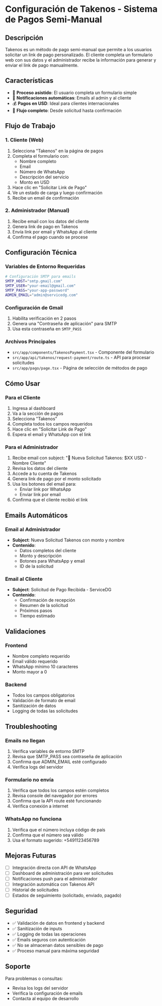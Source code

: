 # Configuración de Takenos - Sistema de Pagos Semi-Manual

## Descripción
Takenos es un método de pago semi-manual que permite a los usuarios solicitar un link de pago personalizado. El cliente completa un formulario web con sus datos y el administrador recibe la información para generar y enviar el link de pago manualmente.

## Características
- 🎯 **Proceso asistido**: El usuario completa un formulario simple
- 📧 **Notificaciones automáticas**: Emails al admin y al cliente
- 💰 **Pagos en USD**: Ideal para clientes internacionales
- 🔄 **Flujo completo**: Desde solicitud hasta confirmación

## Flujo de Trabajo

### 1. Cliente (Web)
1. Selecciona "Takenos" en la página de pagos
2. Completa el formulario con:
   - Nombre completo
   - Email
   - Número de WhatsApp
   - Descripción del servicio
   - Monto en USD
3. Hace clic en "Solicitar Link de Pago"
4. Ve un estado de carga y luego confirmación
5. Recibe un email de confirmación

### 2. Administrador (Manual)
1. Recibe email con los datos del cliente
2. Genera link de pago en Takenos
3. Envía link por email y WhatsApp al cliente
4. Confirma el pago cuando se procese

## Configuración Técnica

### Variables de Entorno Requeridas
```bash
# Configuración SMTP para emails
SMTP_HOST="smtp.gmail.com"
SMTP_USER="your-email@gmail.com"
SMTP_PASS="your-app-password"
ADMIN_EMAIL="admin@servicedg.com"
```

### Configuración de Gmail
1. Habilita verificación en 2 pasos
2. Genera una "Contraseña de aplicación" para SMTP
3. Usa esta contraseña en `SMTP_PASS`

### Archivos Principales
- `src/app/components/TakenosPayment.tsx` - Componente del formulario
- `src/app/api/takenos/request-payment/route.ts` - API para procesar solicitudes
- `src/app/pago/page.tsx` - Página de selección de métodos de pago

## Cómo Usar

### Para el Cliente
1. Ingresa al dashboard
2. Va a la sección de pagos
3. Selecciona "Takenos"
4. Completa todos los campos requeridos
5. Hace clic en "Solicitar Link de Pago"
6. Espera el email y WhatsApp con el link

### Para el Administrador
1. Recibe email con subject: "🚨 Nueva Solicitud Takenos: $XX USD - Nombre Cliente"
2. Revisa los datos del cliente
3. Accede a tu cuenta de Takenos
4. Genera link de pago por el monto solicitado
5. Usa los botones del email para:
   - Enviar link por WhatsApp
   - Enviar link por email
6. Confirma que el cliente recibió el link

## Emails Automáticos

### Email al Administrador
- **Subject**: Nueva Solicitud Takenos con monto y nombre
- **Contenido**: 
  - Datos completos del cliente
  - Monto y descripción
  - Botones para WhatsApp y email
  - ID de la solicitud

### Email al Cliente
- **Subject**: Solicitud de Pago Recibida - ServiceDG
- **Contenido**:
  - Confirmación de recepción
  - Resumen de la solicitud
  - Próximos pasos
  - Tiempo estimado

## Validaciones

### Frontend
- Nombre completo requerido
- Email válido requerido
- WhatsApp mínimo 10 caracteres
- Monto mayor a 0

### Backend
- Todos los campos obligatorios
- Validación de formato de email
- Sanitización de datos
- Logging de todas las solicitudes

## Troubleshooting

### Emails no llegan
1. Verifica variables de entorno SMTP
2. Revisa que SMTP_PASS sea contraseña de aplicación
3. Confirma que ADMIN_EMAIL esté configurado
4. Verifica logs del servidor

### Formulario no envía
1. Verifica que todos los campos estén completos
2. Revisa console del navegador por errores
3. Confirma que la API route esté funcionando
4. Verifica conexión a internet

### WhatsApp no funciona
1. Verifica que el número incluya código de país
2. Confirma que el número sea válido
3. Usa el formato sugerido: +5491123456789

## Mejoras Futuras

- [ ] Integración directa con API de WhatsApp
- [ ] Dashboard de administración para ver solicitudes
- [ ] Notificaciones push para el administrador
- [ ] Integración automática con Takenos API
- [ ] Historial de solicitudes
- [ ] Estados de seguimiento (solicitado, enviado, pagado)

## Seguridad

- ✅ Validación de datos en frontend y backend
- ✅ Sanitización de inputs
- ✅ Logging de todas las operaciones
- ✅ Emails seguros con autenticación
- ✅ No se almacenan datos sensibles de pago
- ✅ Proceso manual para máxima seguridad

## Soporte

Para problemas o consultas:
- Revisa los logs del servidor
- Verifica la configuración de emails
- Contacta al equipo de desarrollo

